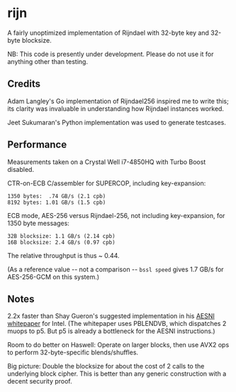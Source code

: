 rijn
====

A fairly unoptimized implementation of Rijndael with 32-byte key and 32-byte
blocksize.

NB: This code is presently under development. Please do not use it for anything
other than testing.

## Credits

Adam Langley's Go implementation of Rijndael256 inspired me to write this; its
clarity was invaluable in understanding how Rijndael instances worked.

Jeet Sukumaran's Python implementation was used to generate testcases.

## Performance

Measurements taken on a Crystal Well i7-4850HQ with Turbo Boost disabled.

CTR-on-ECB C/assembler for SUPERCOP, including key-expansion:

    1350 bytes:  .74 GB/s (2.1 cpb)
    8192 bytes: 1.01 GB/s (1.5 cpb)

ECB mode, AES-256 versus Rijndael-256, not including key-expansion, for
1350 byte messages:
    
    32B blocksize: 1.1 GB/s (2.14 cpb)
    16B blocksize: 2.4 GB/s (0.97 cpb)

The relative throughput is thus ~ 0.44.

(As a reference value -- not a comparison -- `bssl speed` gives 1.7 GB/s for
AES-256-GCM on this system.)

## Notes

2.2x faster than Shay Gueron's suggested implementation in his [AESNI whitepaper][iaesni]
for Intel. (The whitepaper uses PBLENDVB, which dispatches 2 muops to p5. But p5
is already a bottleneck for the AESNI instructions.)

Room to do better on Haswell: Operate on larger blocks, then use AVX2 ops
to perform 32-byte-specific blends/shuffles.

Big picture: Double the blocksize for about the cost of 2 calls to the underlying
block cipher. This is better than any generic construction with a decent security
proof.


[iaesni]: https://software.intel.com/en-us/articles/intel-advanced-encryption-standard-aes-instructions-set "Shay Gueron. Intel Advanced Encryption Standard (AES New Instruction Set"
